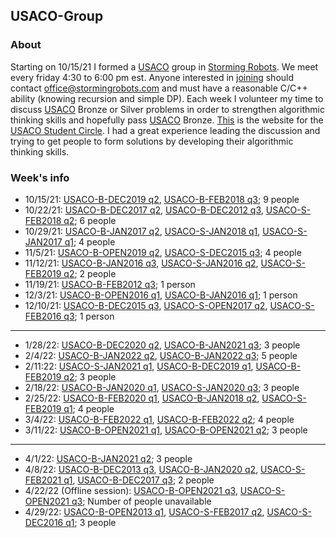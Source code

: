 ## USACO-Group

### About
Starting on 10/15/21 I formed a [USACO](http://usaco.org/) group in [Storming Robots](https://stormingrobots.com/prod/default.html). We meet every friday 4:30 to 6:00 pm est. Anyone interested in [joining](https://stormingrobots.com/prod/usaco.html) should contact office@stormingrobots.com and must have a reasonable C/C++ ability (knowing recursion and simple DP). Each week I volunteer my time to discuss [USACO](http://usaco.org/) Bronze or Silver problems in order to strengthen algorithmic thinking skills and hopefully pass [USACO](http://usaco.org/) Bronze. [This](https://stormingrobots.com/prod/usaco.html) is the website for the [USACO Student Circle](https://stormingrobots.com/prod/usaco.html). I had a great experience leading the discussion and trying to get people to form solutions by developing their algorithmic thinking skills.

### Week's info
* 10/15/21: [USACO-B-DEC2019 q2](http://usaco.org/index.php?page=viewproblem2&cpid=964), [USACO-B-FEB2018 q3](http://usaco.org/index.php?page=viewproblem2&cpid=809); 9 people
* 10/22/21: [USACO-B-DEC2017 q2](http://usaco.org/index.php?page=viewproblem2&cpid=760), [USACO-B-DEC2012 q3](http://usaco.org/index.php?page=viewproblem2&cpid=207), [USACO-S-FEB2018 q2](http://usaco.org/index.php?page=viewproblem2&cpid=811); 6 people
* 10/29/21: [USACO-B-JAN2017 q2](http://usaco.org/index.php?page=viewproblem2&cpid=688), [USACO-S-JAN2018 q1](http://usaco.org/index.php?page=viewproblem2&cpid=786), [USACO-S-JAN2017 q1](http://usaco.org/index.php?page=viewproblem2&cpid=690); 4 people
* 11/5/21: [USACO-B-OPEN2019 q2](http://usaco.org/index.php?page=viewproblem2&cpid=940), [USACO-S-DEC2015 q3](http://usaco.org/index.php?page=viewproblem2&cpid=572); 4 people
* 11/12/21: [USACO-B-JAN2016 q3](http://usaco.org/index.php?page=viewproblem2&cpid=593), [USACO-S-JAN2016 q2](http://usaco.org/index.php?page=viewproblem2&cpid=595), [USACO-S-FEB2019 q2](http://usaco.org/index.php?page=viewproblem2&cpid=919); 2 people
* 11/19/21: [USACO-B-FEB2012 q3](http://usaco.org/index.php?page=viewproblem2&cpid=114); 1 person
* 12/3/21: [USACO-B-OPEN2016 q1](http://usaco.org/index.php?page=viewproblem2&cpid=639), [USACO-B-JAN2016 q1](http://usaco.org/index.php?page=viewproblem2&cpid=591); 1 person
* 12/10/21: [USACO-B-DEC2015 q3](http://usaco.org/index.php?page=viewproblem2&cpid=569), [USACO-S-OPEN2017 q2](http://usaco.org/index.php?page=viewproblem2&cpid=739), [USACO-S-FEB2016 q3](http://usaco.org/index.php?page=viewproblem2&cpid=620); 1 person
---
* 1/28/22: [USACO-B-DEC2020 q2](http://usaco.org/index.php?page=viewproblem2&cpid=1060), [USACO-B-JAN2021 q3](http://usaco.org/index.php?page=viewproblem2&cpid=1085); 3 people
* 2/4/22: [USACO-B-JAN2022 q2](http://usaco.org/index.php?page=viewproblem2&cpid=1180), [USACO-B-JAN2022 q3](http://usaco.org/index.php?page=viewproblem2&cpid=1181); 5 people
* 2/11:22: [USACO-S-JAN2021 q1](http://usaco.org/index.php?page=viewproblem2&cpid=1086), [USACO-B-DEC2019 q1](http://usaco.org/index.php?page=viewproblem2&cpid=963), [USACO-B-FEB2019 q2](http://usaco.org/index.php?page=viewproblem2&cpid=916); 3 people
* 2/18/22: [USACO-B-JAN2020 q1](http://usaco.org/index.php?page=viewproblem2&cpid=987), [USACO-S-JAN2020 q3](http://usaco.org/index.php?page=viewproblem2&cpid=992); 3 people
* 2/25/22: [USACO-B-FEB2020 q1](http://usaco.org/index.php?page=viewproblem2&cpid=1011), [USACO-B-JAN2018 q2](http://usaco.org/index.php?page=viewproblem2&cpid=784), [USACO-S-FEB2019 q1](http://usaco.org/index.php?page=viewproblem2&cpid=918); 4 people
* 3/4/22: [USACO-B-FEB2022 q1](http://usaco.org/index.php?page=viewproblem2&cpid=1203), [USACO-B-FEB2022 q2](http://usaco.org/index.php?page=viewproblem2&cpid=1204); 4 people
* 3/11/22: [USACO-B-OPEN2021 q1](http://usaco.org/index.php?page=viewproblem2&cpid=1131), [USACO-B-OPEN2021 q2](http://usaco.org/index.php?page=viewproblem2&cpid=1132); 3 people
---
* 4/1/22: [USACO-B-JAN2021 q2](http://usaco.org/index.php?page=viewproblem2&cpid=1084); 3 people
* 4/8/22: [USACO-B-DEC2013 q3](http://usaco.org/index.php?page=viewproblem2&cpid=360), [USACO-B-JAN2020 q2](http://usaco.org/index.php?page=viewproblem2&cpid=988), [USACO-S-FEB2021 q1](http://usaco.org/index.php?page=viewproblem2&cpid=1110), [USACO-B-DEC2017 q3](http://usaco.org/index.php?page=viewproblem2&cpid=761); 2 people
* 4/22/22 (Offline session): [USACO-B-OPEN2021 q3](http://usaco.org/index.php?page=viewproblem2&cpid=1133), [USACO-S-OPEN2021 q3](http://usaco.org/index.php?page=viewproblem2&cpid=1136); Number of people unavailable
* 4/29/22: [USACO-B-OPEN2013 q1](http://usaco.org/index.php?page=viewproblem2&cpid=278), [USACO-S-FEB2017 q2](http://usaco.org/index.php?page=viewproblem2&cpid=715), [USACO-S-DEC2016 q1](http://usaco.org/index.php?page=viewproblem2&cpid=666); 3 people
